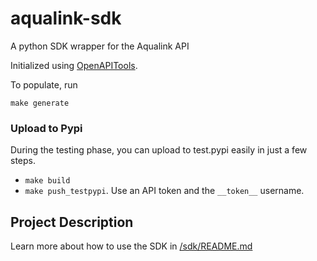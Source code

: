 # aqualink-sdk
A python SDK wrapper for the Aqualink API

Initialized using [OpenAPITools](https://github.com/OpenAPITools/openapi-generator).

To populate, run

```
make generate
```

### Upload to Pypi
During the testing phase, you can upload to test.pypi easily in just a few steps.
- `make build`
- `make push_testpypi`. Use an API token and the `__token__` username.

## Project Description
Learn more about how to use the SDK in [/sdk/README.md](/sdk/README.md)
